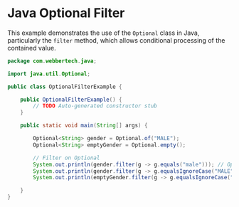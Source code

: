 # Java Optional Filter

This example demonstrates the use of the `Optional` class in Java, particularly the `filter` method, which allows conditional processing of the contained value.

```java
package com.webbertech.java;

import java.util.Optional;

public class OptionalFilterExample {

    public OptionalFilterExample() {
        // TODO Auto-generated constructor stub
    }

    public static void main(String[] args) {

        Optional<String> gender = Optional.of("MALE");
        Optional<String> emptyGender = Optional.empty();

        // Filter on Optional
        System.out.println(gender.filter(g -> g.equals("male"))); // Optional.empty
        System.out.println(gender.filter(g -> g.equalsIgnoreCase("MALE"))); // Optional[MALE]
        System.out.println(emptyGender.filter(g -> g.equalsIgnoreCase("MALE"))); // Optional.empty

    }
}
